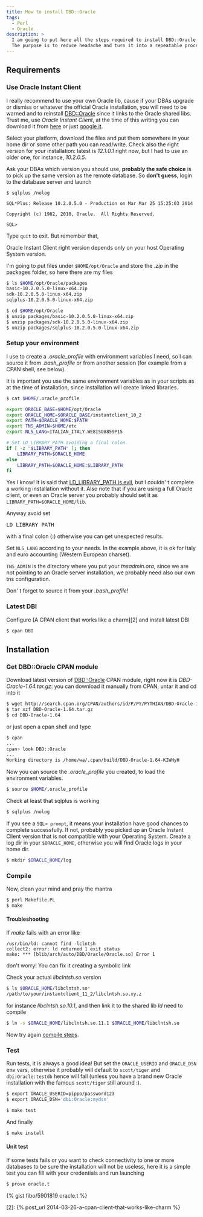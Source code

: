 ```yaml
---
title: How to install DBD::Oracle
tags:
  - Perl
  - Oracle
description: >
  I am going to put here all the steps required to install DBD::Oracle CPAN module, which is not a straightforward installation.
  The purpose is to reduce headache and turn it into a repeatable process.
---
```


## Requirements

### Use Oracle Instant Client

I really recommend to use your own Oracle lib, cause if your DBAs upgrade or dismiss or whatever the official Oracle installation, you will need to be warned and to reinstall [DBD::Oracle][1] since it links to the Oracle shared libs. Trust me, use *Oracle Instant Client*, at the time of this writing you can download it from [here](http://www.oracle.com/technetwork/database/features/instant-client/index-097480.html) or just [google it](https://www.google.com/?q=Oracle+Instant+Client+download).

Select your platform, download the files and put them somewhere in your home dir or some other path you can read/write. Check also the right version for your installation: latest is *12.1.0.1* right now, but I had to use an older one, for instance, *10.2.0.5*.

Ask your DBAs which version you should use, **probably the safe choice** is to pick up the same version as the remote database. So **don't guess**, login to the database server and launch

```
$ sqlplus /nolog

SQL*Plus: Release 10.2.0.5.0 - Production on Mar Mar 25 15:25:03 2014

Copyright (c) 1982, 2010, Oracle.  All Rights Reserved.

SQL>
```

Type `quit` to exit. But remember that,

<div class="alert alert-info">Oracle Instant Client right version depends only on your host Operating System version.</div>

I'm going to put files under `$HOME/opt/Oracle` and store the *.zip* in the packages folder, so here there are my files

```bash
$ ls $HOME/opt/Oracle/packages
basic-10.2.0.5.0-linux-x64.zip
sdk-10.2.0.5.0-linux-x64.zip
sqlplus-10.2.0.5.0-linux-x64.zip
```

```bash
$ cd $HOME/opt/Oracle
$ unzip packages/basic-10.2.0.5.0-linux-x64.zip
$ unzip packages/sdk-10.2.0.5.0-linux-x64.zip
$ unzip packages/sqlplus-10.2.0.5.0-linux-x64.zip
```

### Setup your environment

I use to create a *.oracle_profile* with environment variables I need, so I can source it from *.bash_profile* or from another session (for example from a CPAN shell, see below). 

<div class="alert alert-warning">It is important you use the same environment variables as in your scripts as at the time of installation, since installation will create linked libraries.</div>

```bash
$ cat $HOME/.oracle_profile

export ORACLE_BASE=$HOME/opt/Oracle
export ORACLE_HOME=$ORACLE_BASE/instantclient_10_2
export PATH=$ORACLE_HOME:$PATH
export TNS_ADMIN=$HOME/etc
export NLS_LANG=ITALIAN_ITALY.WE8ISO8859P15

# Set LD_LIBRARY_PATH avoiding a final colon.
if [ -z "$LIBRARY_PATH" ]; then
	LIBRARY_PATH=$ORACLE_HOME
else
	LIBRARY_PATH=$ORACLE_HOME:$LIBRARY_PATH
fi
```

Yes I know! It is said that [LD_LIBRARY_PATH is evil](https://blogs.oracle.com/ali/entry/avoiding_ld_library_path_the), but I couldn' t complete a working installation without it.
Also note that if you are using a full Oracle client, or even an Oracle server you probably should set it as `LIBRARY_PATH=$ORACLE_HOME/lib`.

<div class="alert alert-danger">Anyway avoid set <pre>LD_LIBRARY_PATH</pre> with a final colon (<strong>:</strong>) otherwise you can get unexpected results.</div>

Set `NLS_LANG` according to your needs. In the example above, it is ok for Italy and euro accounting (Western European charset).

`TNS_ADMIN` is the directory where you put your *tnsadmin.ora*, since we are not pointing to an Oracle server installation, we probably need also our own tns configuration.

<div class="alert alert-warning">Don' t forget to source it from your <em>.bash_profile</em>!</div>

### Latest DBI

Configure [A CPAN client that works like a charm][2] and install latest DBI

```bash
$ cpan DBI
```

## Installation

### Get DBD::Oracle CPAN module

Download latest version of [DBD::Oracle][1] CPAN module, right now it is *DBD-Oracle-1.64.tar.gz*: you can download it manually from CPAN, untar it and cd into it

```bash
$ wget http://search.cpan.org/CPAN/authors/id/P/PY/PYTHIAN/DBD-Oracle-1.64.tar.gz
$ tar xzf DBD-Oracle-1.64.tar.gz
$ cd DBD-Oracle-1.64
```

or just open a cpan shell and type

```bash
$ cpan
...
cpan> look DBD::Oracle
...
Working directory is /home/wa/.cpan/build/DBD-Oracle-1.64-KIWHyH
```

Now you can source the *.oracle_profile* you created, to load the environment variables.

```bash
$ source $HOME/.oracle_profile
```

Check at least that sqlplus is working 

```bash
$ sqlplus /nolog
```

If you see a `SQL> prompt`, it means your installation have good chances to complete successfully. If not, probably you picked up an Oracle Instant Client version that is not compatible with your Operating System. 
Create a log dir in your `$ORACLE_HOME`, otherwise you will find Oracle logs in your home dir.

```bash
$ mkdir $ORACLE_HOME/log
```

### Compile

Now, clean your mind and pray the mantra 

```bash
$ perl Makefile.PL
$ make
```

#### Troubleshooting

If *make* fails with an error like

```
/usr/bin/ld: cannot find -lclntsh
collect2: error: ld returned 1 exit status
make: *** [blib/arch/auto/DBD/Oracle/Oracle.so] Error 1
```

don't worry! You can fix it creating a symbolic link

Check your actual *libclntsh.so* version

```bash
$ ls $ORACLE_HOME/libclntsh.so*
/path/to/your/instantclient_11_2/libclntsh.so.xy.z
```

for instance *libclntsh.so.10.1*, and then link it to the shared lib *ld* need to compile

```bash
$ ln -s $ORACLE_HOME/libclntsh.so.11.1 $ORACLE_HOME/libclntsh.so
```

Now try again [compile steps](#compile).

### Test

Run tests, it is always a good idea! But set the `ORACLE_USERID` and  `ORACLE_DSN` env vars, otherwise it probably will default to `scott/tiger` and `dbi:Oracle:testdb` hence will fail (unless you have a brand new Oracle installation with the famous `scott/tiger` still around :).

```bash
$ export ORACLE_USERID=pippo/password123
$ export ORACLE_DSN='dbi:Oracle:mydsn'

$ make test
```

And finally

```bash
$ make install
```

#### Unit test

If some tests fails or you want to check connectivity to one or more databases to be sure the installation will not be useless, here it is a simple test you can fill with your credentials and run launching

```bash
$ prove oracle.t
```

{% gist fibo/5901819 oracle.t %}

  [1]: https://metacpan.org/release/DBD-Oracle
  [2]: {% post_url 2014-03-26-a-cpan-client-that-works-like-charm %}

